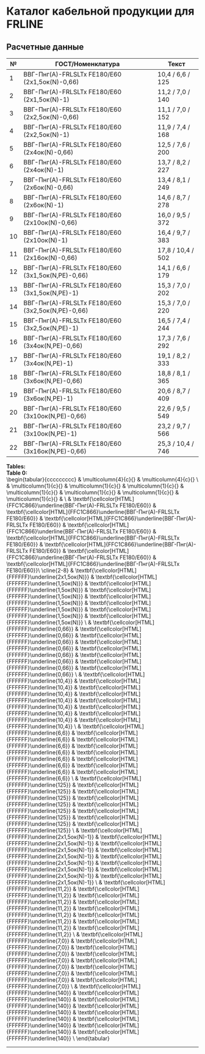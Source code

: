 # Каталог кабельной продукции для FRLINE  
## Расчетные данные  

| № | ГОСТ/Номенклатура                             | Текст                                                         |
|---|------------------------------------------------|----------------------------------------------------------------|
| 1 | ВВГ-Пнг(А)-FRLSLTx FE180/E60 (2х1,5ок(N)-0,66)     | 10,4 / 6,6 / 125                                         |
| 2 | ВВГ-Пнг(А)-FRLSLTx FE180/E60 (2х1,5ок(N)-1)        | 11,2 / 7,0 / 140                                         |
| 3 | ВВГ-Пнг(А)-FRLSLTx FE180/E60 (2х2,5ок(N)-0,66)      | 11,1 / 7,0 / 152                                        |
| 4 | ВВГ-Пнг(А)-FRLSLTx FE180/E60 (2х2,5ок(N)-1)         | 11,9 / 7,4 / 168                                        |
| 5 | ВВГ-Пнг(А)-FRLSLTx FE180/E60 (2х4ок(N)-0,66)        | 12,5 / 7,6 / 200                                          |
| 6 | ВВГ-Пнг(А)-FRLSLTx FE180/E60 (2х4ок(N)-1)           | 13,7 / 8,2 / 227                                          |
| 7 | ВВГ-Пнг(А)-FRLSLTx FE180/E60 (2х6ок(N)-0,66)        | 13,4 / 8,1 / 249                                          |
| 8 | ВВГ-Пнг(А)-FRLSLTx FE180/E60 (2х6ок(N)-1)           | 14,6 / 8,7 / 278                                          |
| 9 | ВВГ-Пнг(А)-FRLSLTx FE180/E60 (2х10ок(N)-0,66)       | 16,0 / 9,5 / 372                                          |
| 10 | ВВГ-Пнг(А)-FRLSLTx FE180/E60 (2х10ок(N)-1)         | 16,4 / 9,7 / 383                                          |
| 11 | ВВГ-Пнг(А)-FRLSLTx FE180/E60 (2х16ок(N)-0,66)      | 17,8 / 10,4 / 502                                       |
| 12 | ВВГ-Пнг(А)-FRLSLTx FE180/E60 (3х1,5ок(N,PE)-0,66)   | 14,1 / 6,6 / 179                                          |
| 13 | ВВГ-Пнг(А)-FRLSLTx FE180/E60 (3х1,5ок(N,PE)-1)      | 15,3 / 7,0 / 202                                          |
| 14 | ВВГ-Пнг(А)-FRLSLTx FE180/E60 (3х2,5ок(N,PE)-0,66)   | 15,3 / 7,0 / 220                                          |
| 15 | ВВГ-Пнг(А)-FRLSLTx FE180/E60 (3х2,5ок(N,PE)-1)      | 16,5 / 7,4 / 244                                          |
| 16 | ВВГ-Пнг(А)-FRLSLTx FE180/E60 (3х4ок(N,PE)-0,66)     | 17,3 / 7,6 / 292                                          |
| 17 | ВВГ-Пнг(А)-FRLSLTx FE180/E60 (3х4ок(N,PE)-1)        | 19,1 / 8,2 / 333                                          |
| 18 | ВВГ-Пнг(А)-FRLSLTx FE180/E60 (3х6ок(N,PE)-0,66)     | 18,8 / 8,1 / 365                                          |
| 19 | ВВГ-Пнг(А)-FRLSLTx FE180/E60 (3х6ок(N,PE)-1)        | 20,6 / 8,7 / 409                                          |
| 20 | ВВГ-Пнг(А)-FRLSLTx FE180/E60 (3х10ок(N,PE)-0,66)    | 22,6 / 9,5 / 549                                          |
| 21 | ВВГ-Пнг(А)-FRLSLTx FE180/E60 (3х10ок(N,PE)-1)       | 23,2 / 9,7 / 566                                          |
| 22 | ВВГ-Пнг(А)-FRLSLTx FE180/E60 (3х16ок(N,PE)-0,66)    | 25,3 / 10,4 / 746                                          |

**Tables:**  
**Table 0:**  
\begin{tabular}{ccccccccc}
 & \multicolumn{4}{c}{} & \multicolumn{4}{c}{} \\
 & \multicolumn{1}{c}{} & \multicolumn{1}{c}{} & \multicolumn{1}{c}{} & \multicolumn{1}{c}{} & \multicolumn{1}{c}{} & \multicolumn{1}{c}{} & \multicolumn{1}{c}{} & \\ 
 & \textbf{\cellcolor[HTML]{FFC1C866}\underline{ВВГ-Пнг(А)-FRLSLTx FE180/E60}} & \textbf{\cellcolor[HTML]{FFC1C866}\underline{ВВГ-Пнг(А)-FRLSLTx FE180/E60}} & \textbf{\cellcolor[HTML]{FFC1C866}\underline{ВВГ-Пнг(А)-FRLSLTx FE180/E60}} & \textbf{\cellcolor[HTML]{FFC1C866}\underline{ВВГ-Пнг(А)-FRLSLTx FE180/E60}} & \textbf{\cellcolor[HTML]{FFC1C866}\underline{ВВГ-Пнг(А)-FRLSLTx FE180/E60}} & \textbf{\cellcolor[HTML]{FFC1C866}\underline{ВВГ-Пнг(А)-FRLSLTx FE180/E60}} & \textbf{\cellcolor[HTML]{FFC1C866}\underline{ВВГ-Пнг(А)-FRLSLTx FE180/E60}} & \textbf{\cellcolor[HTML]{FFC1C866}\underline{ВВГ-Пнг(А)-FRLSLTx FE180/E60}}\\
\cline{2-8}
 & \textbf{\cellcolor[HTML]{FFFFFF}\underline{2х1,5ок(N)}} & \textbf{\cellcolor[HTML]{FFFFFF}\underline{1,5ок(N)}} & \textbf{\cellcolor[HTML]{FFFFFF}\underline{1,5ок(N)}} & \textbf{\cellcolor[HTML]{FFFFFF}\underline{1,5ок(N)}} & \textbf{\cellcolor[HTML]{FFFFFF}\underline{1,5ок(N)}} & \textbf{\cellcolor[HTML]{FFFFFF}\underline{1,5ок(N)}} & \textbf{\cellcolor[HTML]{FFFFFF}\underline{1,5ок(N)}} & \textbf{\cellcolor[HTML]{FFFFFF}\underline{1,5ок(N)}} \\
 & \textbf{\cellcolor[HTML]{FFFFFF}\underline{0,66}} & \textbf{\cellcolor[HTML]{FFFFFF}\underline{0,66}} & \textbf{\cellcolor[HTML]{FFFFFF}\underline{0,66}} & \textbf{\cellcolor[HTML]{FFFFFF}\underline{0,66}} & \textbf{\cellcolor[HTML]{FFFFFF}\underline{0,66}} & \textbf{\cellcolor[HTML]{FFFFFF}\underline{0,66}} & \textbf{\cellcolor[HTML]{FFFFFF}\underline{0,66}} & \textbf{\cellcolor[HTML]{FFFFFF}\underline{0,66}} \\
 & \textbf{\cellcolor[HTML]{FFFFFF}\underline{10,4}} & \textbf{\cellcolor[HTML]{FFFFFF}\underline{10,4}} & \textbf{\cellcolor[HTML]{FFFFFF}\underline{10,4}} & \textbf{\cellcolor[HTML]{FFFFFF}\underline{10,4}} & \textbf{\cellcolor[HTML]{FFFFFF}\underline{10,4}} & \textbf{\cellcolor[HTML]{FFFFFF}\underline{10,4}} & \textbf{\cellcolor[HTML]{FFFFFF}\underline{10,4}} & \textbf{\cellcolor[HTML]{FFFFFF}\underline{10,4}} \\
 & \textbf{\cellcolor[HTML]{FFFFFF}\underline{6,6}} & \textbf{\cellcolor[HTML]{FFFFFF}\underline{6,6}} & \textbf{\cellcolor[HTML]{FFFFFF}\underline{6,6}} & \textbf{\cellcolor[HTML]{FFFFFF}\underline{6,6}} & \textbf{\cellcolor[HTML]{FFFFFF}\underline{6,6}} & \textbf{\cellcolor[HTML]{FFFFFF}\underline{6,6}} & \textbf{\cellcolor[HTML]{FFFFFF}\underline{6,6}} & \textbf{\cellcolor[HTML]{FFFFFF}\underline{6,6}} \\
 & \textbf{\cellcolor[HTML]{FFFFFF}\underline{125}} & \textbf{\cellcolor[HTML]{FFFFFF}\underline{125}} & \textbf{\cellcolor[HTML]{FFFFFF}\underline{125}} & \textbf{\cellcolor[HTML]{FFFFFF}\underline{125}} & \textbf{\cellcolor[HTML]{FFFFFF}\underline{125}} & \textbf{\cellcolor[HTML]{FFFFFF}\underline{125}} & \textbf{\cellcolor[HTML]{FFFFFF}\underline{125}} & \textbf{\cellcolor[HTML]{FFFFFF}\underline{125}} \\
 & \textbf{\cellcolor[HTML]{FFFFFF}\underline{2х1,5ок(N)-1}} & \textbf{\cellcolor[HTML]{FFFFFF}\underline{2х1,5ок(N)-1}} & \textbf{\cellcolor[HTML]{FFFFFF}\underline{2х1,5ок(N)-1}} & \textbf{\cellcolor[HTML]{FFFFFF}\underline{2х1,5ок(N)-1}} & \textbf{\cellcolor[HTML]{FFFFFF}\underline{2х1,5ок(N)-1}} & \textbf{\cellcolor[HTML]{FFFFFF}\underline{2х1,5ок(N)-1}} & \textbf{\cellcolor[HTML]{FFFFFF}\underline{2х1,5ок(N)-1}} & \textbf{\cellcolor[HTML]{FFFFFF}\underline{2х1,5ок(N)-1}} \\
 & \textbf{\cellcolor[HTML]{FFFFFF}\underline{11,2}} & \textbf{\cellcolor[HTML]{FFFFFF}\underline{11,2}} & \textbf{\cellcolor[HTML]{FFFFFF}\underline{11,2}} & \textbf{\cellcolor[HTML]{FFFFFF}\underline{11,2}} & \textbf{\cellcolor[HTML]{FFFFFF}\underline{11,2}} & \textbf{\cellcolor[HTML]{FFFFFF}\underline{11,2}} & \textbf{\cellcolor[HTML]{FFFFFF}\underline{11,2}} & \textbf{\cellcolor[HTML]{FFFFFF}\underline{11,2}} \\
 & \textbf{\cellcolor[HTML]{FFFFFF}\underline{7,0}} & \textbf{\cellcolor[HTML]{FFFFFF}\underline{7,0}} & \textbf{\cellcolor[HTML]{FFFFFF}\underline{7,0}} & \textbf{\cellcolor[HTML]{FFFFFF}\underline{7,0}} & \textbf{\cellcolor[HTML]{FFFFFF}\underline{7,0}} & \textbf{\cellcolor[HTML]{FFFFFF}\underline{7,0}} & \textbf{\cellcolor[HTML]{FFFFFF}\underline{7,0}} & \textbf{\cellcolor[HTML]{FFFFFF}\underline{7,0}} \\
 & \textbf{\cellcolor[HTML]{FFFFFF}\underline{140}} & \textbf{\cellcolor[HTML]{FFFFFF}\underline{140}} & \textbf{\cellcolor[HTML]{FFFFFF}\underline{140}} & \textbf{\cellcolor[HTML]{FFFFFF}\underline{140}} & \textbf{\cellcolor[HTML]{FFFFFF}\underline{140}} & \textbf{\cellcolor[HTML]{FFFFFF}\underline{140}} & \textbf{\cellcolor[HTML]{FFFFFF}\underline{140}} & \textbf{\cellcolor[HTML]{FFFFFF}\underline{140}} \\
\end{tabular}

---
